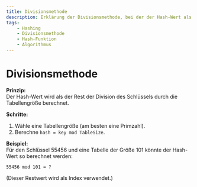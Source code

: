 ```yaml
---
title: Divisionsmethode
description: Erklärung der Divisionsmethode, bei der der Hash-Wert als Rest einer Division durch die Tabellengröße berechnet wird.
tags:
    - Hashing
    - Divisionsmethode
    - Hash-Funktion
    - Algorithmus
---
```


# Divisionsmethode

**Prinzip:**  
Der Hash-Wert wird als der Rest der Division des Schlüssels durch die Tabellengröße berechnet.

**Schritte:**
1. Wähle eine Tabellengröße (am besten eine Primzahl).
2. Berechne `hash = key mod TableSize`.

**Beispiel:**  
Für den Schlüssel 55456 und eine Tabelle der Größe 101 könnte der Hash-Wert so berechnet werden:  
```
55456 mod 101 = ? 
```
(Dieser Restwert wird als Index verwendet.)

